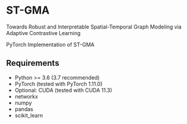 # ST-GMA
Towards Robust and Interpretable Spatial-Temporal Graph Modeling via Adaptive Contrastive Learning

PyTorch Implementation of ST-GMA

## Requirements

* Python >= 3.6 (3.7 recommended)
* PyTorch (tested with PyTorch 1.11.0)
* Optional: CUDA (tested with CUDA 11.3)
* networkx
* numpy
* pandas
* scikit_learn

